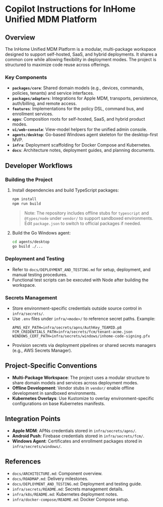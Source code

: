 # Copilot Instructions for InHome Unified MDM Platform

## Overview
The InHome Unified MDM Platform is a modular, multi-package workspace designed to support self-hosted, SaaS, and hybrid deployments. It shares a common core while allowing flexibility in deployment modes. The project is structured to maximize code reuse across offerings.

### Key Components
- **`packages/core`**: Shared domain models (e.g., devices, commands, policies, tenants) and service interfaces.
- **`packages/adapters`**: Integrations for Apple MDM, transports, persistence, auth/billing, and remote access.
- **`features`**: Implementations for the policy DSL, command bus, and enrollment services.
- **`apps`**: Composition roots for self-hosted, SaaS, and hybrid product modes.
- **`ui/web-console`**: View-model helpers for the unified admin console.
- **`agents/desktop`**: Go-based Windows agent skeleton for the desktop-first MVP.
- **`infra`**: Deployment scaffolding for Docker Compose and Kubernetes.
- **`docs`**: Architecture notes, deployment guides, and planning documents.

## Developer Workflows

### Building the Project
1. Install dependencies and build TypeScript packages:
   ```bash
   npm install
   npm run build
   ```
   > Note: The repository includes offline stubs for `typescript` and `@types/node` under `vendor/` to support sandboxed environments. Edit `package.json` to switch to official packages if needed.

2. Build the Go Windows agent:
   ```bash
   cd agents/desktop
   go build ./...
   ```

### Deployment and Testing
- Refer to `docs/DEPLOYMENT_AND_TESTING.md` for setup, deployment, and manual testing procedures.
- Functional test scripts can be executed with Node after building the workspace.

### Secrets Management
- Store environment-specific credentials outside source control in `infra/secrets/`.
- Use `.env` files under `infra/<mode>/` to reference secret paths. Example:
  ```
  APNS_KEY_PATH=infra/secrets/apns/AuthKey_TEAMID.p8
  FCM_CREDENTIALS_PATH=infra/secrets/fcm/tenant-acme.json
  WINDOWS_CERT_PATH=infra/secrets/windows/inhome-code-signing.pfx
  ```
- Provision secrets via deployment pipelines or shared secrets managers (e.g., AWS Secrets Manager).

## Project-Specific Conventions
- **Multi-Package Workspace**: The project uses a modular structure to share domain models and services across deployment modes.
- **Offline Development**: Vendor stubs in `vendor/` enable offline development in sandboxed environments.
- **Kubernetes Overlays**: Use Kustomize to overlay environment-specific configurations on base Kubernetes manifests.

## Integration Points
- **Apple MDM**: APNs credentials stored in `infra/secrets/apns/`.
- **Android Push**: Firebase credentials stored in `infra/secrets/fcm/`.
- **Windows Agent**: Certificates and enrollment packages stored in `infra/secrets/windows/`.

## References
- `docs/ARCHITECTURE.md`: Component overview.
- `docs/ROADMAP.md`: Delivery milestones.
- `docs/DEPLOYMENT_AND_TESTING.md`: Deployment and testing guide.
- `infra/secrets/README.md`: Secrets management details.
- `infra/k8s/README.md`: Kubernetes deployment notes.
- `infra/docker-compose/README.md`: Docker Compose setup.